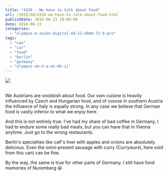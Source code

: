 ```yaml
---
title: "4326 - We have to talk about Food"
url: /2018/08/4326-we-have-to-talk-about-food.html
publishDate: 2018-08-23 18:00:00
date: 2018-08-23
categories: 
  - "olympus-m-zuiko-digital-ed-12-40mm-f2-8-pro"
tags: 
  - "van"
  - "car"
  - "food"
  - "berlin"
  - "germany"
  - "olympus-om-d-e-m1-mk-ii"
---
```

<div class="container">
<div class="center"><a target="_blank" href="https://d25zfm9zpd7gm5.cloudfront.net/1200x1200/2017/20170624_182826_lr.jpg"><img class="webfeedsFeaturedVisual" src="https://d25zfm9zpd7gm5.cloudfront.net/0600x0600/2017/20170624_182826_lr.jpg" /></a></div>
</div>
<br />

We Austrians are snobbish about food. Our own cuisine is heavily influenced by Czech and Hungarian food, and of course in southern Austria the influence of Italy is equally strong. In any case we believe that German food is vastly inferior to what we enjoy here.

And this is not entirely true. I've had my share of bad coffee in Germany, I had to endure some really bad meals, but you can have that in Vienna anytime. Just go to the wrong restaurants.

Berlin's specialties like calf's liver with apples and onions are absolutely delicious. Even the omni-present sausage with curry (Currywurst, here sold from this van) can be fine. 

By the way, the same is true for other parts of Germany. I still have fond memories of Nuremberg :smiley: